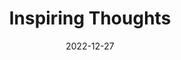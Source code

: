 ---
slug: thought-for-the-day
title: "Inspiring Thoughts"
date: 2022-12-27
excerpt: 'The revealment of the infinite in the finite which is the motive of the all creation is not seen in its perfection in the starry heavens in the beauty of the flowers it is in the soul of man.'
tags: [Inspiration, Motivation, Quotes, Thoughts]
---